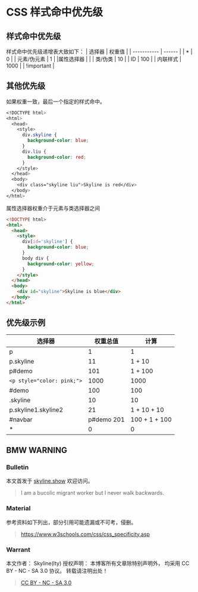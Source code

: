 # CSS 样式命中优先级

<!-- @import "[TOC]" {cmd="toc" depthFrom=1 depthTo=6 orderedList=false} -->

## 样式命中优先级

样式命中优先级递增表大致如下：
| 选择器 | 权重值 |
| ----------- | ------ |
| \* | 0 |
| 元素/伪元素 | 1 |
|属性选择器 | |
| 类/伪类 | 10 |
| ID | 100 |
| 内联样式 | 1000 |
| !important |

## 其他优先级

如果权重一致，最后一个指定的样式命中。

```css
<!DOCTYPE html>
<html>
  <head>
    <style>
      div.skyline {
        background-color: blue;
      }
      div.liu {
        background-color: red;
      }
    </style>
  </head>
  <body>
    <div class="skyline liu">Skyline is red</div>
  </body>
</html>
```

属性选择器权重介于元素与类选择器之间

```html
<!DOCTYPE html>
<html>
  <head>
    <style>
      div[id='skyline'] {
        background-color: blue;
      }
      body div {
        background-color: yellow;
      }
    </style>
  </head>
  <body>
    <div id="skyline">Skyline is blue</div>
  </body>
</html>
```

## 优先级示例

| 选择器                     | 权重总值    | 计算          |
| -------------------------- | ----------- | ------------- |
| p                          | 1           | 1             |
| p.skyline                  | 11          | 1 + 10        |
| p#demo                     | 101         | 1 + 100       |
| `<p style="color: pink;">` | 1000        | 1000          |
| \#demo                     | 100         | 100           |
| .skyline                   | 10          | 10            |
| p.skyline1.skyline2        | 21          | 1 + 10 + 10   |
| \#navbar                   | p\#demo 201 | 100 + 1 + 100 |
| \*                         | 0           | 0             |

## BMW WARNING

### Bulletin

本文首发于 [skyline.show](http://www.skyline.show) 欢迎访问。

> I am a bucolic migrant worker but I never walk backwards.

### Material

参考资料如下列出，部分引用可能遗漏或不可考，侵删。

> https://www.w3schools.com/css/css_specificity.asp

### Warrant

本文作者： Skyline(lty)
授权声明： 本博客所有文章除特别声明外， 均采用 CC BY - NC - SA 3.0 协议。 转载请注明出处！

> [CC BY - NC - SA 3.0](https://creativecommons.org/licenses/by-nc-sa/3.0/deed.zh)

